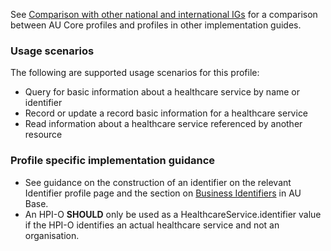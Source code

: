 See [Comparison with other national and international IGs](comparison.html) for a comparison between AU Core profiles and profiles in other implementation guides.

### Usage scenarios

The following are supported usage scenarios for this profile:

- Query for basic information about a healthcare service by name or identifier
- Record or update a record basic information for a healthcare service
- Read information about a healthcare service referenced by another resource

### Profile specific implementation guidance
- See guidance on the construction of an identifier on the relevant Identifier profile page and the section on [Business Identifiers](https://build.fhir.org/ig/hl7au/au-fhir-base/generalguidance.html#business-identifiers) in AU Base.
- An HPI-O **SHOULD** only be used as a HealthcareService.identifier value if the HPI-O identifies an actual healthcare service and not an organisation.
